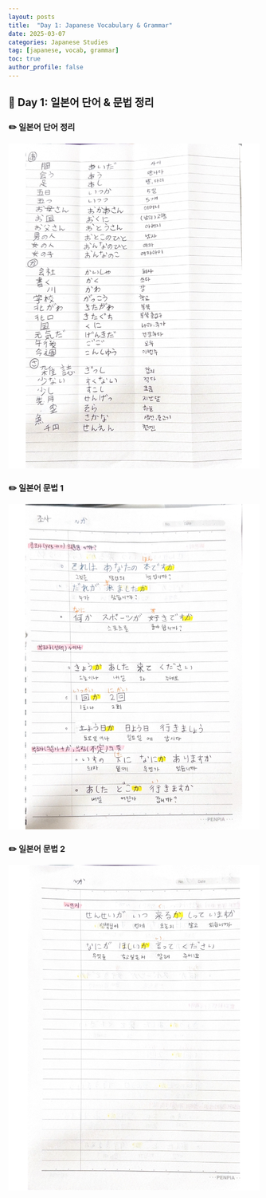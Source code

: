 ```yaml
---
layout: posts
title:  "Day 1: Japanese Vocabulary & Grammar"
date: 2025-03-07
categories: Japanese Studies
tag: [japanese, vocab, grammar]
toc: true
author_profile: false
---
```


## 📌 Day 1: 일본어 단어 & 문법 정리

### ✏️ 일본어 단어 정리
![일본어 단어](/assets/images/word1.jpg)

### ✏️ 일본어 문법 1
![일본어 문법1](/assets/images/grammer1.jpg)

### ✏️ 일본어 문법 2
![일본어 문법2](/assets/images/grammer1.1.jpg)



